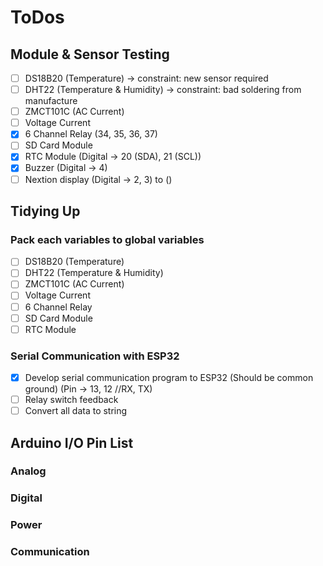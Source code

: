 # ToDos

## Module & Sensor Testing
- [ ] DS18B20 (Temperature) -> constraint: new sensor required
- [ ] DHT22 (Temperature & Humidity) -> constraint: bad soldering from manufacture
- [ ] ZMCT101C (AC Current)
- [ ] Voltage Current
- [X] 6 Channel Relay (34, 35, 36, 37)
- [ ] SD Card Module
- [X] RTC Module (Digital -> 20 (SDA), 21 (SCL))
- [X] Buzzer (Digital -> 4)
- [ ] Nextion display (Digital -> 2, 3) to ()

## Tidying Up
### Pack each variables to global variables
- [ ] DS18B20 (Temperature)
- [ ] DHT22 (Temperature & Humidity)
- [ ] ZMCT101C (AC Current)
- [ ] Voltage Current
- [ ] 6 Channel Relay
- [ ] SD Card Module
- [ ] RTC Module
### Serial Communication with ESP32
- [X] Develop serial communication program to ESP32 (Should be common ground) (Pin -> 13, 12 //RX, TX)
- [ ] Relay switch feedback
- [ ] Convert all data to string

## Arduino I/O Pin List
### Analog
### Digital
### Power
### Communication